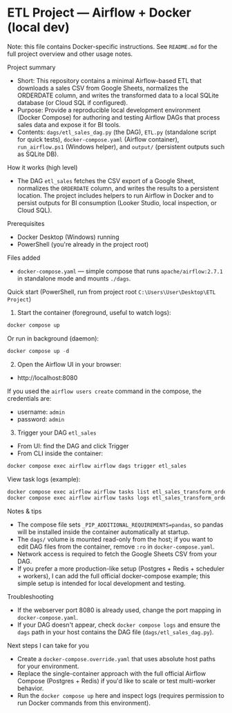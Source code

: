 # ETL Project — Airflow + Docker (local dev)

Note: this file contains Docker-specific instructions. See `README.md` for the full project overview and other usage notes.

Project summary
- Short: This repository contains a minimal Airflow-based ETL that downloads a sales CSV from Google Sheets, normalizes the ORDERDATE column, and writes the transformed data to a local SQLite database (or Cloud SQL if configured).
- Purpose: Provide a reproducible local development environment (Docker Compose) for authoring and testing Airflow DAGs that process sales data and expose it for BI tools.
- Contents: `dags/etl_sales_dag.py` (the DAG), `ETL.py` (standalone script for quick tests), `docker-compose.yaml` (Airflow container), `run_airflow.ps1` (Windows helper), and `output/` (persistent outputs such as SQLite DB).

How it works (high level)
- The DAG `etl_sales` fetches the CSV export of a Google Sheet, normalizes the `ORDERDATE` column, and writes the results to a persistent location. The project includes helpers to run Airflow in Docker and to persist outputs for BI consumption (Looker Studio, local inspection, or Cloud SQL).

Prerequisites
- Docker Desktop (Windows) running
- PowerShell (you're already in the project root)

Files added
- `docker-compose.yaml` — simple compose that runs `apache/airflow:2.7.1` in standalone mode and mounts `./dags`.

Quick start (PowerShell, run from project root `C:\Users\User\Desktop\ETL Project`)

1. Start the container (foreground, useful to watch logs):

```powershell
docker compose up
```

Or run in background (daemon):

```powershell
docker compose up -d
```

2. Open the Airflow UI in your browser:

- http://localhost:8080

If you used the `airflow users create` command in the compose, the credentials are:
- username: `admin`
- password: `admin`

3. Trigger your DAG `etl_sales`

- From UI: find the DAG and click Trigger
- From CLI inside the container:

```powershell
docker compose exec airflow airflow dags trigger etl_sales
```

View task logs (example):

```powershell
docker compose exec airflow airflow tasks list etl_sales_transform_orderdate
docker compose exec airflow airflow tasks logs etl_sales_transform_orderdate fetch_sheet_csv 2025-10-25T00:00:00+00:00
```

Notes & tips
- The compose file sets `_PIP_ADDITIONAL_REQUIREMENTS=pandas`, so pandas will be installed inside the container automatically at startup.
- The `dags/` volume is mounted read-only from the host; if you want to edit DAG files from the container, remove `:ro` in `docker-compose.yaml`.
- Network access is required to fetch the Google Sheets CSV from your DAG.
- If you prefer a more production-like setup (Postgres + Redis + scheduler + workers), I can add the full official docker-compose example; this simple setup is intended for local development and testing.

Troubleshooting
- If the webserver port 8080 is already used, change the port mapping in `docker-compose.yaml`.
- If your DAG doesn't appear, check `docker compose logs` and ensure the `dags` path in your host contains the DAG file (`dags/etl_sales_dag.py`).

Next steps I can take for you
- Create a `docker-compose.override.yaml` that uses absolute host paths for your environment.
- Replace the single-container approach with the full official Airflow Compose (Postgres + Redis) if you'd like to scale or test multi-worker behavior.
- Run the `docker compose up` here and inspect logs (requires permission to run Docker commands from this environment).
